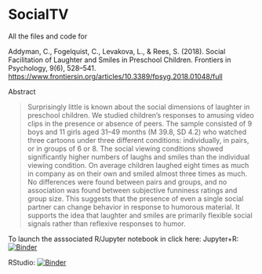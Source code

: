 # SocialTV

All the files and code for

Addyman, C., Fogelquist, C., Levakova, L., & Rees, S. (2018). Social Facilitation of Laughter and Smiles in Preschool Children. Frontiers in Psychology, 9(6), 528–541. https://www.frontiersin.org/articles/10.3389/fpsyg.2018.01048/full 

Abstract
> Surprisingly little is known about the social dimensions of laughter in preschool children. We studied children’s responses to amusing video clips in the presence or absence of peers. The sample consisted of 9 boys and 11 girls aged 31–49 months (M 39.8, SD 4.2) who watched three cartoons under three different conditions: individually, in pairs, or in groups of 6 or 8. The social viewing conditions showed significantly higher numbers of laughs and smiles than the individual viewing condition. On average children laughed eight times as much in company as on their own and smiled almost three times as much. No differences were found between pairs and groups, and no association was found between subjective funniness ratings and group size. This suggests that the presence of even a single social partner can change behavior in response to humorous material. It supports the idea that laughter and smiles are primarily flexible social signals rather than reflexive responses to humor.


To launch the asssociated R/Jupyter notebook in click here:
Jupyter+R: [![Binder](http://mybinder.org/badge.svg)](http://beta.mybinder.org/v2/gh/yourbrain/SocialTV/master?filepath=SocialTV.ipynb)

RStudio: [![Binder](http://mybinder.org/badge.svg)](http://beta.mybinder.org/v2/gh/yourbrain/notebookdemos/master?urlpath=rstudio)
